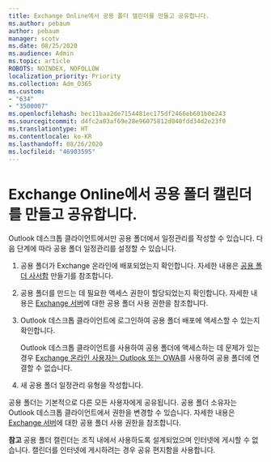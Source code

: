 ```yaml
---
title: Exchange Online에서 공용 폴더 캘린더를 만들고 공유합니다.
ms.author: pebaum
author: pebaum
manager: scotv
ms.date: 08/25/2020
ms.audience: Admin
ms.topic: article
ROBOTS: NOINDEX, NOFOLLOW
localization_priority: Priority
ms.collection: Adm_O365
ms.custom:
- "634"
- "3500007"
ms.openlocfilehash: bec11baa2de7154481ec175df2466eb601b0e243
ms.sourcegitcommit: d4fc2a03af69e28e96075812d040fdd34d2e23f0
ms.translationtype: HT
ms.contentlocale: ko-KR
ms.lasthandoff: 08/26/2020
ms.locfileid: "46903595"
---
```

# <a name="create-and-share-public-folder-calendars-in-exchange-online"></a>Exchange Online에서 공용 폴더 캘린더를 만들고 공유합니다.

Outlook 데스크톱 클라이언트에서만 공용 폴더에서 일정관리를 작성할 수 있습니다. 다음 단계에 따라 공용 폴더 일정관리를 설정할 수 있습니다.

1. 공용 폴더가 Exchange 온라인에 배포되었는지 확인합니다. 자세한 내용은 [공용 폴더 사서함](https://docs.microsoft.com/exchange/collaboration-exo/public-folders/create-public-folder-mailbox) 만들기를 참조합니다. 

2. 공용 폴더를 만드는 데 필요한 액세스 권한이 할당되었는지 확인합니다. 자세한 내용은 [Exchange 서버](https://support.microsoft.com/help/2573274/public-folder-permissions-for-exchange-server)에 대한 공용 폴더 사용 권한을 참조합니다. 
  
3. Outlook 데스크톱 클라이언트에 로그인하여 공용 폴더 배포에 액세스할 수 있는지 확인합니다.

    Outlook 데스크톱 클라이언트를 사용하여 공용 폴더에 액세스하는 데 문제가 있는 경우 [Exchange 온라인 사용자는 Outlook 또는 OWA](https://aka.ms/pfcte)를 사용하여 공용 폴더에 연결할 수 없습니다.

4. 새 공용 폴더 일정관리 유형을 작성합니다.

공용 폴더는 기본적으로 다른 모든 사용자에게 공유됩니다. 공용 폴더 소유자는 Outlook 데스크톱 클라이언트에서 권한을 변경할 수 있습니다. 자세한 내용은 [Exchange 서버](https://support.microsoft.com/help/2573274/public-folder-permissions-for-exchange-server)에 대한 공용 폴더 사용 권한을 참조합니다.

**참고** 공용 폴더 캘린더는 조직 내에서 사용하도록 설계되었으며 인터넷에 게시할 수 없습니다. 캘린더를 인터넷에 게시하려는 경우 공유 편지함을 사용합니다.